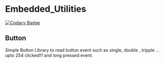 # Embedded_Utilities
[![Codacy Badge](https://api.codacy.com/project/badge/Grade/0203203d8d14474e91b7c0be484891a9)](https://app.codacy.com/manual/alambe94/Embedded_Utilities?utm_source=github.com&utm_medium=referral&utm_content=alambe94/Embedded_Utilities&utm_campaign=Badge_Grade_Dashboard)

## Button
Simple Button Library to read button event such as single, double , tripple ... upto 254 clicked!!! and long pressed event.

